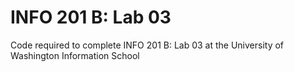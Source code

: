# INFO 201 B: Lab 03
Code required to complete INFO 201 B: Lab 03 at the University of Washington Information School
